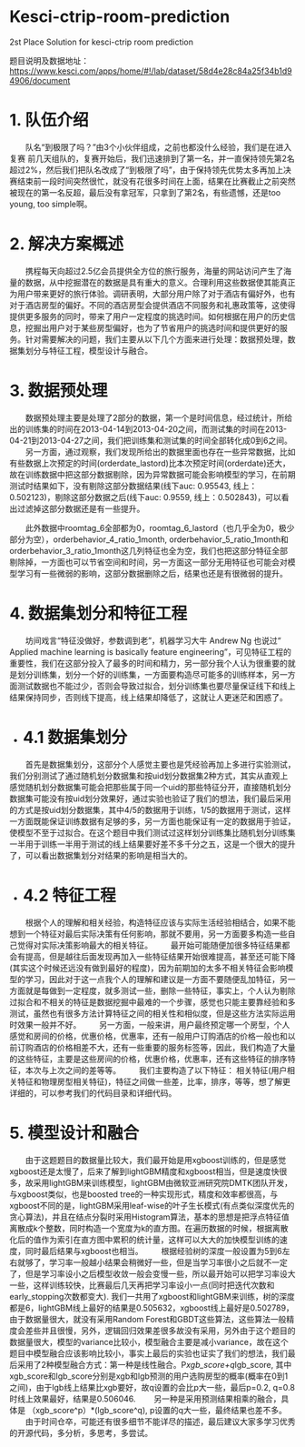 # Kesci-ctrip-room-prediction
2st Place Solution for kesci-ctrip room prediction

题目说明及数据地址：
https://www.kesci.com/apps/home/#!/lab/dataset/58d4e28c84a25f34b1d94906/document
# 1.	队伍介绍
&emsp;&emsp;队名“到极限了吗？”由3个小伙伴组成，之前也都没什么经验，我们是在进入复赛
前几天组队的，复赛开始后，我们迅速排到了第一名，并一直保持领先第2名超过2%，然后我们把队名改成了“到极限了吗”，由于保持领先优势太多再加上决赛结束前一段时间突然很忙，就没有花很多时间在上面，结果在比赛截止之前突然被现在的第一名反超，最后没有拿冠军，只拿到了第2名，有些遗憾，还是too young, too simple啊。
# 2.	解决方案概述
&emsp;&emsp;携程每天向超过2.5亿会员提供全方位的旅行服务，海量的网站访问产生了海量的数据，从中挖掘潜在的数据是具有重大的意义。合理利用这些数据使其能真正为用户带来更好的旅行体验。调研表明，大部分用户除了对于酒店有偏好外，也有对于酒店房型的偏好。不同的酒店房型会提供酒店不同服务和礼惠政策等，这使得提供更多服务的同时，带来了用户一定程度的挑选时间。如何根据在用户的历史信息，挖掘出用户对于某些房型偏好，也为了节省用户的挑选时间和提供更好的服务。针对需要解决的问题，我们主要从以下几个方面来进行处理：数据预处理，数据集划分与特征工程，模型设计与融合。
# 3.	数据预处理
&emsp;&emsp;数据预处理主要是处理了2部分的数据，第一个是时间信息，经过统计，所给出的训练集的时间在2013-04-14到2013-04-20之间，而测试集的时间在2013-04-21到2013-04-27之间，我们把训练集和测试集的时间全部转化成0到6之间。  
&emsp;&emsp;另一方面，通过观察，我们发现所给出的数据里面也存在一些异常数据，比如有些数据上次预定的时间(orderdate_lastord)比本次预定时间(orderdate)还大，故在训练数据中把这部分数据剔除，因为异常数据可能会影响模型的学习，在前期测试时结果如下，没有剔除这部分数据结果(线下auc: 0.95543, 线上：0.502123)，剔除这部分数据之后(线下auc: 0.9559, 线上：0.502843)，可以看出过滤掉这部分数据还是有一些提升。

&emsp;&emsp;此外数据中roomtag_6全部都为0，roomtag_6_lastord（也几乎全为0，极少部分为空），orderbehavior_4_ratio_1month, orderbehavior_5_ratio_1month和orderbehavior_3_ratio_1month这几列特征也全为空，我们也把这部分特征全部剔除掉，一方面也可以节省空间和时间，另一方面这一部分无用特征也可能会对模型学习有一些微弱的影响，这部分数据删除之后，结果也还是有很微弱的提升。
# 4.	数据集划分和特征工程
&emsp;&emsp;坊间戏言“特征没做好，参数调到老”，机器学习大牛 Andrew Ng 也说过“ Applied
machine learning  is basically feature engineering”，可见特征工程的重要性，我们在这部分投入了最多的时间和精力，另一部分我个人认为很重要的就是划分训练集，划分一个好的训练集，一方面要构造尽可能多的训练样本，另一方面测试数据也不能过少，否则会导致过拟合，划分训练集也要尽量保证线下和线上结果保持同步，否则线下提高，线上结果却降低了，这就让人更迷茫和困惑了。
* # 4.1 数据集划分    
&emsp;&emsp;首先是数据集划分，这部分个人感觉主要也是凭经验再加上多进行实验测试，我们分别测试了通过随机划分数据集和按uid划分数据集2种方式，其实从直观上感觉随机划分数据集可能会把那些属于同一个uid的那些特征分开，直接随机划分数据集可能没有按uid划分效果好，通过实验也验证了我们的想法，我们最后采用的方式是按uid划分数据集，其中4/5的数据用于训练，1/5的数据用于测试，这样一方面既能保证训练数据有足够的多，另一方面也能保证有一定的数据用于验证，使模型不至于过拟合。在这个题目中我们测试过这样划分训练集比随机划分训练集一半用于训练一半用于测试的线上结果要好差不多千分之五，这是一个很大的提升了，可以看出数据集划分对结果的影响是相当大的。

* # 4.2	特征工程
&emsp;&emsp;根据个人的理解和相关经验，构造特征应该与实际生活经验相结合，如果不能想到一个特征对最后实际决策有任何影响，那就不要用，另一方面要多构造一些自己觉得对实际决策影响最大的相关特征。
&emsp;&emsp;最开始可能随便加很多特征结果都会有提高，但是越往后面发现再加入一些特征结果开始很难提高，甚至还可能下降(其实这个时候还远没有做到最好的程度)，因为前期加的太多不相关特征会影响模型的学习，因此对于这一点我个人的理解和建议是一方面不要随便乱加特征，另一方面就是每做到一定程度，就多测试一些，删除一些特征，事实上，个人认为剔除过拟合和不相关的特征是数据挖掘中最难的一个步骤，感觉也只能主要靠经验和多测试，虽然也有很多方法计算特征之间的相关性和相似度，但是这些方法实际运用时效果一般并不好。
&emsp;&emsp;另一方面，一般来讲，用户最终预定哪一个房型，个人感觉和房间的价格，优惠价格，优惠率，还有一般用户订购酒店的价格一般也和以前订购酒店的价格相差不大，还有一些重要的服务标签等，因此，我们构造了大量的这些特征，主要是这些房间的价格，优惠价格，优惠率，还有这些特征的排序特征，本次与上次之间的差等等。
&emsp;&emsp;我们主要构造了以下特征： 相关特征(用户相关特征和物理房型相关特征)，特征之间做一些差，比率，排序，等等，想了解更详细的，可以参考我们的代码目录和详细代码。

# 5.	模型设计和融合
&emsp;&emsp;由于这题题目的数据量比较大，我们最开始是用xgboost训练的，但是感觉xgboost还是太慢了，后来了解到lightGBM精度和xgboost相当，但是速度快很多，故采用lightGBM来训练模型，lightGBM由微软亚洲研究院DMTK团队开发，与xgboost类似，也是boosted tree的一种实现形式，精度和效率都很高，与xgboost不同的是，lightGBM采用leaf-wise的叶子生长模式(有点类似深度优先的贪心算法)，并且在结点分裂时采用Histogram算法，基本的思想是把浮点特征值离散成k个整数，同时构造一个宽度为k的直方图。在遍历数据的时候，根据离散化后的值作为索引在直方图中累积的统计量，这样可以大大的加快模型训练的速度，同时最后结果与xgboost也相当。
&emsp;&emsp;根据经验树的深度一般设置为5到6左右就够了，学习率一般越小结果会稍微好一些，但是当学习率很小之后就不一定了，但是学习率设小之后模型收敛一般会变慢一些，所以最开始可以把学习率设大一些，这样训练较快，比赛最后几天再把学习率设小一点(同时把迭代次数和early_stopping次数都变大).
我们一共用了xgboost和lightGBM来训练，树的深度都是6，lightGBM线上最好的结果是0.505632，xgboost线上最好是0.502789，由于数据量很大，就没有采用Random Forest和GBDT这些算法，这些算法一般精度会差些并且很慢，另外，逻辑回归效果差很多故没有采用，另外由于这个题目的数据量很大，模型的variance比较小，模型融合主要是减小variance，故在这个题目中模型融合应该影响比较小，事实上最后的实验也证实了我们的想法，我们最后采用了2种模型融合方式：第一种是线性融合。P*xgb_score+q*lgb_score,  其中xgb_score和lgb_score分别是xgb和lgb预测的用户选购房型的概率(概率在0到1之间)，由于lgb线上结果比xgb要好，故q设置的会比p大一些，最后p=0.2, q=0.8时线上效果最好，结果是0.506046.
&emsp;&emsp;另一种是采用预测结果相乘的融合，具体是 （xgb_score^p）*(lgb_score^q), p设置的q大一些，最终结果也差不多。
&emsp;&emsp;由于时间仓卒，可能还有很多细节不能详尽的描述，最后建议大家多学习优秀的开源代码，多分析，多思考，多尝试。

